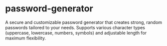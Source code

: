 # password-generator
A secure and customizable password generator that creates strong, random passwords tailored to your needs. Supports various character types (uppercase, lowercase, numbers, symbols) and adjustable length for maximum flexibility.
